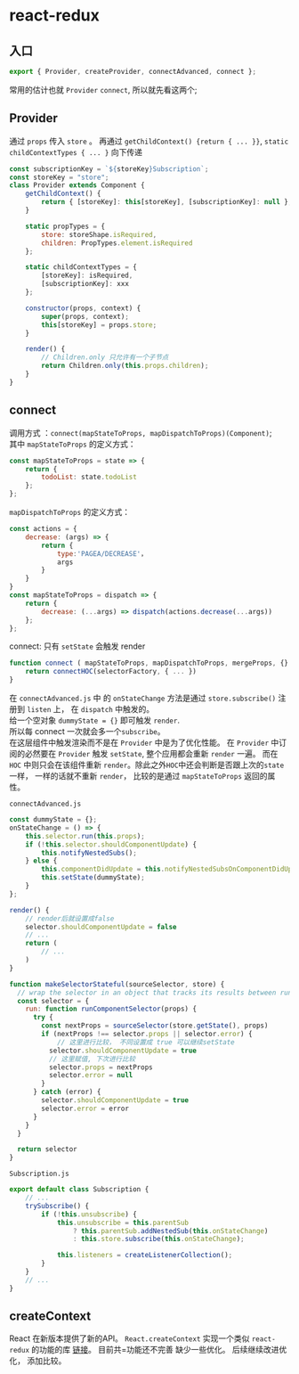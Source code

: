 # react-redux

## 入口

```javascript
export { Provider, createProvider, connectAdvanced, connect };
```

常用的估计也就 `Provider` `connect`, 所以就先看这两个;

## Provider

通过 `props` 传入 `store` 。 再通过 `getChildContext() {return { ... }}`, `static childContextTypes { ... }` 向下传递

```javascript
const subscriptionKey = `${storeKey}Subscription`;
const storeKey = "store";
class Provider extends Component {
    getChildContext() {
        return { [storeKey]: this[storeKey], [subscriptionKey]: null };
    }

    static propTypes = {
        store: storeShape.isRequired,
        children: PropTypes.element.isRequired
    };

    static childContextTypes = {
        [storeKey]: isRequired,
        [subscriptionKey]: xxx
    };

    constructor(props, context) {
        super(props, context);
        this[storeKey] = props.store;
    }

    render() {
        // Children.only 只允许有一个子节点
        return Children.only(this.props.children);
    }
}
```

## connect

调用方式 ：`connect(mapStateToProps, mapDispatchToProps)(Component)`;  
其中 `mapStateToProps` 的定义方式：

```javascript
const mapStateToProps = state => {
    return {
        todoList: state.todoList
    };
};
```

`mapDispatchToProps` 的定义方式：

```javascript
const actions = {
    decrease: (args) => {
        return {
            type:'PAGEA/DECREASE'，
            args
        }
    }
}
const mapStateToProps = dispatch => {
    return {
        decrease: (...args) => dispatch(actions.decrease(...args))
    };
};
```

connect:
只有 `setState` 会触发 render

```javascript
function connect ( mapStateToProps, mapDispatchToProps, mergeProps, {} ) {
    return connectHOC(selectorFactory, { ... })
}
```

在 `connectAdvanced.js` 中 的 `onStateChange` 方法是通过 `store.subscribe()` 注册到 `listen` 上， 在 `dispatch` 中触发的。  
给一个空对象 `dummyState = {}` 即可触发 `render`.  
所以每 connect 一次就会多一个`subscribe`。  
在这层组件中触发渲染而不是在 `Provider` 中是为了优化性能。 在 `Provider` 中订阅的必然要在 `Provider` 触发 `setState`, 整个应用都会重新 `render` 一遍。 而在 `HOC` 中则只会在该组件重新 `render`。除此之外`HOC`中还会判断是否跟上次的`state`一样， 一样的话就不重新 `render`， 比较的是通过 `mapStateToProps` 返回的属性。

`connectAdvanced.js`

```javascript
const dummyState = {};
onStateChange = () => {
    this.selector.run(this.props);
    if (!this.selector.shouldComponentUpdate) {
        this.notifyNestedSubs();
    } else {
        this.componentDidUpdate = this.notifyNestedSubsOnComponentDidUpdate;
        this.setState(dummyState);
    }
};

render() {
    // render后就设置成false
    selector.shouldComponentUpdate = false
    // ...
    return (
        // ...
    )
}

function makeSelectorStateful(sourceSelector, store) {
  // wrap the selector in an object that tracks its results between runs.
  const selector = {
    run: function runComponentSelector(props) {
      try {
        const nextProps = sourceSelector(store.getState(), props)
        if (nextProps !== selector.props || selector.error) {
            // 这里进行比较， 不同设置成 true 可以继续setState
          selector.shouldComponentUpdate = true
          // 这里赋值, 下次进行比较
          selector.props = nextProps
          selector.error = null
        }
      } catch (error) {
        selector.shouldComponentUpdate = true
        selector.error = error
      }
    }
  }

  return selector
}
```

`Subscription.js`

```javascript
export default class Subscription {
    // ...
    trySubscribe() {
        if (!this.unsubscribe) {
            this.unsubscribe = this.parentSub
                ? this.parentSub.addNestedSub(this.onStateChange)
                : this.store.subscribe(this.onStateChange);

            this.listeners = createListenerCollection();
        }
    }
    // ...
}
```

## createContext

React 在新版本提供了新的API。 `React.createContext` 实现一个类似 `react-redux` 的功能的库 [链接](https://github.com/cmcesummer/read_source_code/tree/master/react-redux/src)。 目前共=功能还不完善 缺少一些优化。
后续继续改进优化， 添加比较。